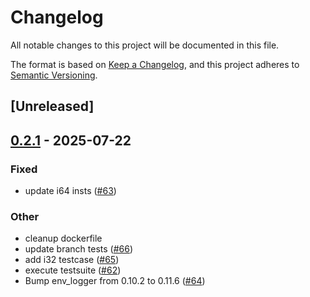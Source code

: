 # Changelog

All notable changes to this project will be documented in this file.

The format is based on [Keep a Changelog](https://keepachangelog.com/en/1.0.0/),
and this project adheres to [Semantic Versioning](https://semver.org/spec/v2.0.0.html).

## [Unreleased]

## [0.2.1](https://github.com/saza-ku/wasker/compare/v0.2.0...v0.2.1) - 2025-07-22

### Fixed

- update i64 insts ([#63](https://github.com/saza-ku/wasker/pull/63))

### Other

- cleanup dockerfile
- update branch tests ([#66](https://github.com/saza-ku/wasker/pull/66))
- add i32 testcase ([#65](https://github.com/saza-ku/wasker/pull/65))
- execute testsuite ([#62](https://github.com/saza-ku/wasker/pull/62))
- Bump env_logger from 0.10.2 to 0.11.6 ([#64](https://github.com/saza-ku/wasker/pull/64))

